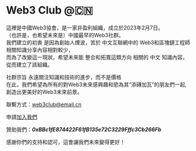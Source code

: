 # Web3 Club @🇨🇳
這裡是中國Web3協會，是一家非盈利組織，成立於2023年2月7日。<br>
（也許是，也希望未來是）中國最早的Web3社群。<br>
我們建立的初衷 是因為創始人煙波，苦於 中文互聯網中的 Web3和區塊鏈工程師 相關知識分享內容相對較少，<br>
而為了改變這一現狀，希望未來能 整合和拓寬這類方向 相關的 中文 知識內容，從而建立了該組織。<br>

社群宗旨 永遠關注知識和技術的進步，而不是價格<br>
在此，我們希望為所有的對Web3未來感興趣和慾為其“添磚加瓦”的朋友們一起,<br>
創造出更美好的Web3未來前景。<br>

聯繫方式：web3club@email.cn<br>

申請[加入我們](https://github.com/Web3-Club/Intro./blob/main/Join%20club.md)<br>

贊助我們：***0xBBc1fE874422F61fB135e72C3229Fffc3Cb266Fb***<br>

感謝你們的支持和認可，這會讓我們未來變得更好！
